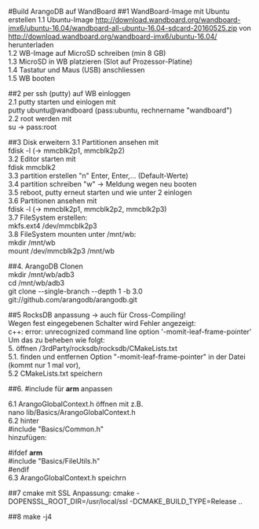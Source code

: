 #Build ArangoDB auf WandBoard
##1 WandBoard-Image mit Ubuntu erstellen 
1.1 Ubuntu-Image <http://download.wandboard.org/wandboard-imx6/ubuntu-16.04/wandboard-all-ubuntu-16.04-sdcard-20160525.zip> von  <http://download.wandboard.org/wandboard-imx6/ubuntu-16.04/> herunterladen <br>
1.2 WB-Image auf MicroSD schreiben (min 8 GB)  <br>
1.3 MicroSD in WB platzieren (Slot auf Prozessor-Platine) <br>
1.4 Tastatur und Maus (USB) anschliessen <br>
1.5 WB booten <br>

##2 per ssh (putty) auf WB einloggen <br>
2.1 putty starten und einlogen mit <br>
 putty ubuntu@wandboard (pass:ubuntu, rechnername "wandboard") <br>
2.2 root werden mit <br>
 su -> pass:root<br>

##3 Disk erweitern
3.1 Partitionen ansehen mit <br>
 fdisk -l (-> mmcblk2p1, mmcblk2p2) <br>
3.2 Editor starten mit <br>
 fdisk mmcblk2  <br>
3.3 partition erstellen "n" Enter, Enter,... (Default-Werte) <br>
3.4 partition schreiben "w" -> Meldung wegen neu booten <br>
3.5 reboot, putty erneut starten und wie unter 2 einlogen <br>
3.6 Partitionen ansehen mit  <br>
fdisk -l (-> mmcblk2p1, mmcblk2p2, mmcblk2p3) <br>
3.7 FileSystem erstellen: <br>
 mkfs.ext4 /dev/mmcblk2p3 <br>
3.8 FileSystem mounten unter /mnt/wb: <br>
 mkdir /mnt/wb <br>
 mount /dev/mmcblk2p3 /mnt/wb <br>

##4. ArangoDB Clonen <br>
  mkdir /mnt/wb/adb3 <br>
  cd /mnt/wb/adb3 <br>
  git clone --single-branch --depth 1 -b 3.0 git://github.com/arangodb/arangodb.git <br>

##5 RocksDB anpassung -> auch für Cross-Compiling! <br>
  Wegen fest eingegebenen Schalter wird Fehler angezeigt: <br>
c++: error: unrecognized command line option '-momit-leaf-frame-pointer' <br>
Um das zu beheben wie folgt: <br>
5. öffnen /3rdParty/rocksdb/rocksdb/CMakeLists.txt <br>
5.1. finden und entfernen Option "-momit-leaf-frame-pointer" in der Datei (kommt nur 1 mal vor),  <br>
5.2 CMakeLists.txt speichern  <br>

##6. #include für __arm__ anpassen

6.1 ArangoGlobalContext.h öffnen mit z.B.  <br>
 nano lib/Basics/ArangoGlobalContext.h <br>
6.2 hinter <br>
  #include "Basics/Common.h" <br>
hinzufügen: <br>

#ifdef __arm__ <br>
 #include "Basics/FileUtils.h" <br>
#endif <br>
6.3 ArangoGlobalContext.h speichrn  <br>

##7 cmake mit SSL Anpassung:
cmake -DOPENSSL_ROOT_DIR=/usr/local/ssl -DCMAKE_BUILD_TYPE=Release .. <br>

##8 make -j4 <br>

